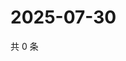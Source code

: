 # 2025-07-30

共 0 条

<!-- BEGIN ZHIHUVIDEO -->
<!-- 最后更新时间 Wed Jul 30 2025 13:22:41 GMT+0800 (China Standard Time) -->

<!-- END ZHIHUVIDEO -->
